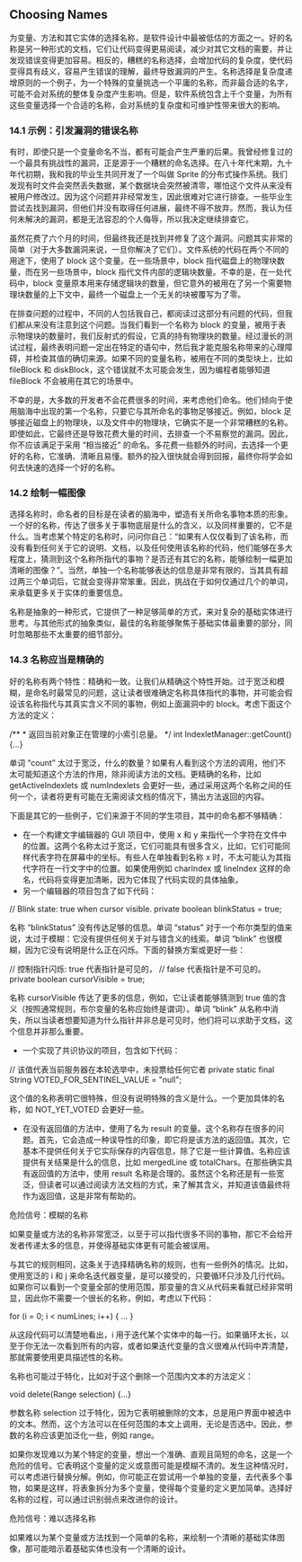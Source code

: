 ## Choosing Names

为变量、方法和其它实体的选择名称，是软件设计中最被低估的方面之一。好的名称是另一种形式的文档，它们让代码变得更易阅读，减少对其它文档的需要，并让发现错误变得更加容易。相反的，糟糕的名称选择，会增加代码的复杂度，使代码变得具有歧义，容易产生错误的理解，最终导致漏洞的产生。名称选择是复杂度递增原则的一个例子，为一个特殊的变量挑选一个平庸的名称，而非最合适的名字，可能不会对系统的整体复杂度产生影响。但是，软件系统包含上千个变量，为所有这些变量选择一个合适的名称，会对系统的复杂度和可维护性带来很大的影响。

### 14.1 示例：引发漏洞的错误名称

有时，即使只是一个变量命名不当，都有可能会产生严重的后果。我曾经修复过的一个最具有挑战性的漏洞，正是源于一个糟糕的命名选择。在八十年代末期，九十年代初期，我和我的毕业生共同开发了一个叫做 Sprite 的分布式操作系统。我们发现有时文件会突然丢失数据，某个数据块会突然被清零，哪怕这个文件从来没有被用户修改过。因为这个问题并非经常发生，因此很难对它进行排查。一些毕业生尝试去找到漏洞，但他们并没有取得任何进展，最终不得不放弃。然而，我认为任何未解决的漏洞，都是无法容忍的个人侮辱，所以我决定继续排查它。

虽然花费了六个月的时间，但最终我还是找到并修复了这个漏洞。问题其实非常的简单（对于大多数漏洞来说，一旦你解决了它们）。文件系统的代码在两个不同的用途下，使用了 block 这个变量。在一些场景中，block 指代磁盘上的物理块数量，而在另一些场景中，block 指代文件内部的逻辑块数量。不幸的是，在一处代码中，block 变量原本用来存储逻辑块的数量，但它意外的被用在了另一个需要物理块数量的上下文中，最终一个磁盘上一个无关的块被覆写为了零。

在排查问题的过程中，不同的人包括我自己，都阅读过这部分有问题的代码，但我们都从来没有注意到这个问题。当我们看到一个名称为 block 的变量，被用于表示物理块的数量时，我们反射式的假设，它真的持有物理块的数量。经过漫长的测试过程，最终表明问题一定出在特定的语句中，然后我才能克服名称带来的心理障碍，并检查其值的确切来源。如果不同的变量名称，被用在不同的类型块上，比如 fileBlock 和 diskBlock，这个错误就不太可能会发生，因为编程者能够知道 fileBlock 不会被用在其它的场景中。

不幸的是，大多数的开发者不会花费很多的时间，来考虑他们命名。他们倾向于使用脑海中出现的第一个名称，只要它与其所命名的事物足够接近。例如，block 足够接近磁盘上的物理块，以及文件中的物理块，它确实不是一个非常糟糕的名称。即使如此，它最终还是导致花费大量的时间，去排查一个不易察觉的漏洞。因此，你不应该满足于采用 “相当接近” 的命名。多花费一些额外的时间，去选择一个更好的名称，它准确、清晰且易懂。额外的投入很快就会得到回报，最终你将学会如何去快速的选择一个好的名称。

### 14.2 绘制一幅图像

选择名称时，命名者的目标是在读者的脑海中，塑造有关所命名事物本质的形象。一个好的名称，传达了很多关于事物底层是什么的含义，以及同样重要的，它不是什么。当考虑某个特定的名称时，问问你自己：“如果有人仅仅看到了该名称，而没有看到任何关于它的说明、文档，以及任何使用该名称的代码，他们能够在多大程度上，猜测到这个名称所指代的事物？是否还有其它的名称，能够绘制一幅更加清晰的图像？”。当然，单独一个名称能够表达的信息是非常有限的，当其具有超过两三个单词后，它就会变得非常笨重。因此，挑战在于如何仅通过几个的单词，来承载更多关于实体的重要信息。

名称是抽象的一种形式，它提供了一种足够简单的方式，来对复杂的基础实体进行思考。与其他形式的抽象类似，最佳的名称能够聚焦于基础实体最重要的部分，同时忽略那些不太重要的细节部分。

### 14.3 名称应当是精确的

好的名称有两个特性：精确和一致。让我们从精确这个特性开始。过于宽泛和模糊，是命名时最常见的问题，这让读者很难确定名称具体指代的事物，并可能会假设该名称指代与其真实含义不同的事物，例如上面漏洞中的 block。考虑下面这个方法的定义：

/**
       * 返回当前对象正在管理的小索引总量。
       */
      int IndexletManager::getCount() {...}

单词 “count” 太过于宽泛，什么的数量？如果有人看到这个方法的调用，他们不太可能知道这个方法的作用，除非阅读方法的文档。更精确的名称，比如 getActiveIndexlets 或 numIndexlets 会更好一些，通过采用这两个名称之间的任何一个，读者将更有可能在无需阅读文档的情况下，猜出方法返回的内容。

下面是其它的一些例子，它们来源于不同的学生项目，其中的命名都不够精确：

* 在一个构建文字编辑器的 GUI 项目中，使用 x 和 y 来指代一个字符在文件中的位置。这两个名称太过于宽泛，它们可能具有很多含义，比如，它们可能同样代表字符在屏幕中的坐标。有些人在单独看到名称 x 时，不太可能认为其指代字符在一行文字中的位置。如果使用例如 charIndex 或 lineIndex 这样的命名，代码将变得更加清晰，因为它体现了代码实现的具体抽象。
* 另一个编辑器的项目包含了如下代码：

// Blink state: true when cursor visible.
      private boolean blinkStatus = true;

名称 “blinkStatus” 没有传达足够的信息。单词 “status” 对于一个布尔类型的值来说，太过于模糊：它没有提供任何关于对与错含义的线索。单词 “blink” 也很模糊，因为它没有说明是什么正在闪烁。下面的替换方案或更好一些：

// 控制指针闪烁: true 代表指针是可见的，
      // false 代表指针是不可见的。
      private boolean cursorVisible = true;

名称 cursorVisible 传达了更多的信息，例如，它让读者能够猜测到 true 值的含义（按照通常规则，布尔变量的名称应始终是谓词）。单词 “blink” 从名称中消失，所以当读者想要知道为什么指针并非总是可见时，他们将可以求助于文档，这个信息并非那么重要。

* 一个实现了共识协议的项目，包含如下代码：

// 该值代表当前服务器在本轮选举中，未投票给任何它者
      private static final String VOTED_FOR_SENTINEL_VALUE = "null";

这个值的名称表明它很特殊，但没有说明特殊的含义是什么。一个更加具体的名称，如 NOT_YET_VOTED 会更好一些。

* 在没有返回值的方法中，使用了名为 result 的变量。这个名称存在很多的问题。首先，它会造成一种误导性的印象，即它将是该方法的返回值。其次，它基本不提供任何关于它实际保存的内容信息，除了它是一些计算值。名称应该提供有关结果是什么的信息，比如 mergedLine 或 totalChars。在那些确实具有返回值的方法中，使用 result 名称是合理的。虽然这个名称还是有一些宽泛，但读者可以通过阅读方法文档的方式，来了解其含义，并知道该值最终将作为返回值，这是非常有帮助的。

危险信号：模糊的名称

如果变量或方法的名称非常宽泛，以至于可以指代很多不同的事物，那它不会给开发者传递太多的信息，并使得基础实体更有可能会被误用。

与其它的规则相同，这条关于选择精确名称的规则，也有一些例外的情况。比如，使用宽泛的 i 和 j 来命名迭代器变量，是可以接受的，只要循环只涉及几行代码。如果你可以看到一个变量全部的使用范围，那变量的含义从代码来看就已经非常明显，因此你不需要一个很长的名称，例如，考虑以下代码：

for (i = 0; i < numLines; i++) {
          ...
      }

从这段代码可以清楚地看出，i 用于迭代某个实体中的每一行。如果循环太长，以至于你无法一次看到所有的内容，或者如果迭代变量的含义很难从代码中弄清楚，那就需要使用更具描述性的名称。

名称也可能过于特化，比如对于这个删除一个范围内文本的方法定义：

void delete(Range selection) {...}

参数名称 selection 过于特化，因为它表明被删除的文本，总是用户界面中被选中的文本。然而，这个方法可以在任何范围的本文上调用，无论是否选中。因此，参数的名称应该更加泛化一些，例如 range。

如果你发现难以为某个特定的变量，想出一个准确、直观且简短的命名，这是一个危险的信号。它表明这个变量的定义或意图可能是模糊不清的。发生这种情况时，可以考虑进行替换分解。例如，你可能正在尝试用一个单独的变量，去代表多个事物，如果是这样，将表象拆分为多个变量，使得每个变量的定义更加简单。选择好名称的过程，可以通过识别弱点来改进你的设计。

危险信号：难以选择名称

如果难以为某个变量或方法找到一个简单的名称，来绘制一个清晰的基础实体图像，那可能暗示着基础实体也没有一个清晰的设计。